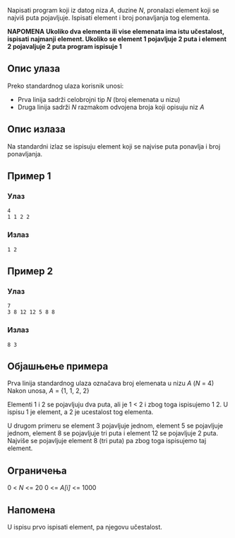 Napisati program koji iz datog niza *A*, duzine *N*, pronalazi element koji se najviš puta pojavljuje. Ispisati element i broj ponavljanja tog elementa.

**NAPOMENA**
**Ukoliko dva elementa ili vise elemenata ima istu učestalost, ispisati najmanji element. Ukoliko se element 1 pojavljuje 2 puta i element 2 pojavaljuje 2 puta program ispisuje 1**

## Опис улаза

Preko standardnog ulaza korisnik unosi:
- Prva linija sadrži celobrojni tip *N* (broj elemenata u nizu)
- Druga linija sadrži *N* razmakom odvojena broja koji opisuju niz *A*

## Опис излаза

Na standardni izlaz se ispisuju element koji se najvise puta ponavlja i broj ponavljanja.

## Пример 1

### Улаз

~~~
4
1 1 2 2
~~~

### Излаз

~~~
1 2
~~~

## Пример 2

### Улаз

~~~
7
3 8 12 12 5 8 8 
~~~

### Излаз

~~~
8 3
~~~

## Објашњење примера
Prva linija standardnog ulaza označava broj elemenata u nizu *A* (*N* = 4)
Nakon unosa, *A* = {1, 1, 2, 2}

Elementi 1 i 2 se pojavljuju dva puta, ali je 1 < 2 i zbog toga ispisujemo 1 2. U ispisu 1 je element, a 2 je ucestalost tog elementa.

U drugom primeru se element 3 pojavljuje jednom, element 5 se pojavljuje jednom, element 8 se pojavljuje tri puta i element 12 se pojavljuje 2 puta. Najviše se pojavljuje element 8 (tri puta) pa zbog toga ispisujemo taj element.


## Ограничења
0 < *N* <= 20
0 <= *A[i]* <= 1000

## Напомена
U ispisu prvo ispisati element, pa njegovu učestalost.